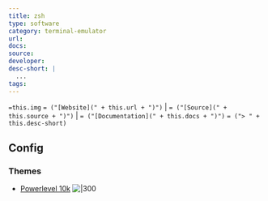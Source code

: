 ```yaml
---
title: zsh
type: software
category: terminal-emulator
url:
docs:
source:
developer:
desc-short: |
  ...
tags:
---
```

`=this.img` `= ("[Website](" + this.url + ")")` |  `= ("[Source](" + this.source + ")")` | `= ("[Documentation](" + this.docs + ")")`
`= ("> " + this.desc-short)`
## Config

### Themes

- [Powerlevel 10k](https://github.com/romkatv/powerlevel10k)
  ![|300](https://raw.githubusercontent.com/romkatv/powerlevel10k-media/master/prompt-styles-high-contrast.png)

